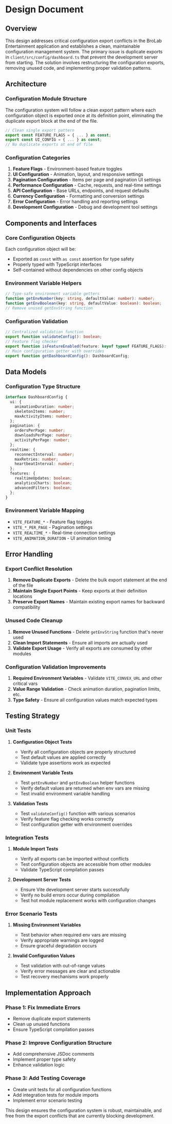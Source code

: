 # Design Document

## Overview

This design addresses critical configuration export conflicts in the BroLab Entertainment application and establishes a clean, maintainable configuration management system. The primary issue is duplicate exports in `client/src/config/dashboard.ts` that prevent the development server from starting. The solution involves restructuring the configuration exports, removing unused code, and implementing proper validation patterns.

## Architecture

### Configuration Module Structure

The configuration system will follow a clean export pattern where each configuration object is exported once at its definition point, eliminating the duplicate export block at the end of the file.

```typescript
// Clean single export pattern
export const FEATURE_FLAGS = { ... } as const;
export const UI_CONFIG = { ... } as const;
// No duplicate exports at end of file
```

### Configuration Categories

1. **Feature Flags** - Environment-based feature toggles
2. **UI Configuration** - Animation, layout, and responsive settings
3. **Pagination Configuration** - Items per page and pagination UI settings
4. **Performance Configuration** - Cache, requests, and real-time settings
5. **API Configuration** - Base URLs, endpoints, and request defaults
6. **Currency Configuration** - Formatting and conversion settings
7. **Error Configuration** - Error handling and reporting settings
8. **Development Configuration** - Debug and development tool settings

## Components and Interfaces

### Core Configuration Objects

Each configuration object will be:

- Exported as `const` with `as const` assertion for type safety
- Properly typed with TypeScript interfaces
- Self-contained without dependencies on other config objects

### Environment Variable Helpers

```typescript
// Type-safe environment variable getters
function getEnvNumber(key: string, defaultValue: number): number;
function getEnvBoolean(key: string, defaultValue: boolean): boolean;
// Remove unused getEnvString function
```

### Configuration Validation

```typescript
// Centralized validation function
export function validateConfig(): boolean;
// Feature flag checker
export function isFeatureEnabled(feature: keyof typeof FEATURE_FLAGS): boolean;
// Main configuration getter with overrides
export function getDashboardConfig(): DashboardConfig;
```

## Data Models

### Configuration Type Structure

```typescript
interface DashboardConfig {
  ui: {
    animationDuration: number;
    skeletonItems: number;
    maxActivityItems: number;
  };
  pagination: {
    ordersPerPage: number;
    downloadsPerPage: number;
    activityPerPage: number;
  };
  realtime: {
    reconnectInterval: number;
    maxRetries: number;
    heartbeatInterval: number;
  };
  features: {
    realtimeUpdates: boolean;
    analyticsCharts: boolean;
    advancedFilters: boolean;
  };
}
```

### Environment Variable Mapping

- `VITE_FEATURE_*` - Feature flag toggles
- `VITE_*_PER_PAGE` - Pagination settings
- `VITE_REALTIME_*` - Real-time connection settings
- `VITE_ANIMATION_DURATION` - UI animation timing

## Error Handling

### Export Conflict Resolution

1. **Remove Duplicate Exports** - Delete the bulk export statement at the end of the file
2. **Maintain Single Export Points** - Keep exports at their definition locations
3. **Preserve Export Names** - Maintain existing export names for backward compatibility

### Unused Code Cleanup

1. **Remove Unused Functions** - Delete `getEnvString` function that's never used
2. **Clean Import Statements** - Ensure all imports are actually used
3. **Validate Export Usage** - Verify all exports are consumed by other modules

### Configuration Validation Improvements

1. **Required Environment Variables** - Validate `VITE_CONVEX_URL` and other critical vars
2. **Value Range Validation** - Check animation duration, pagination limits, etc.
3. **Type Safety** - Ensure all configuration values match expected types

## Testing Strategy

### Unit Tests

1. **Configuration Object Tests**
   - Verify all configuration objects are properly structured
   - Test default values are applied correctly
   - Validate type assertions work as expected

2. **Environment Variable Tests**
   - Test `getEnvNumber` and `getEnvBoolean` helper functions
   - Verify default values are returned when env vars are missing
   - Test invalid environment variable handling

3. **Validation Tests**
   - Test `validateConfig()` function with various scenarios
   - Verify feature flag checking works correctly
   - Test configuration getter with environment overrides

### Integration Tests

1. **Module Import Tests**
   - Verify all exports can be imported without conflicts
   - Test configuration objects are accessible from other modules
   - Validate TypeScript compilation passes

2. **Development Server Tests**
   - Ensure Vite development server starts successfully
   - Verify no build errors occur during compilation
   - Test hot module replacement works with configuration changes

### Error Scenario Tests

1. **Missing Environment Variables**
   - Test behavior when required env vars are missing
   - Verify appropriate warnings are logged
   - Ensure graceful degradation occurs

2. **Invalid Configuration Values**
   - Test validation with out-of-range values
   - Verify error messages are clear and actionable
   - Test recovery mechanisms work properly

## Implementation Approach

### Phase 1: Fix Immediate Errors

- Remove duplicate export statements
- Clean up unused functions
- Ensure TypeScript compilation passes

### Phase 2: Improve Configuration Structure

- Add comprehensive JSDoc comments
- Implement proper type safety
- Enhance validation logic

### Phase 3: Add Testing Coverage

- Create unit tests for all configuration functions
- Add integration tests for module imports
- Implement error scenario testing

This design ensures the configuration system is robust, maintainable, and free from the export conflicts that are currently blocking development.
